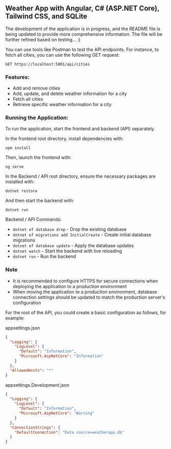 ## Weather App with Angular, C# (ASP.NET Core), Tailwind CSS, and SQLite

The development of the application is in progress, and the README file is being updated to provide more comprehensive information. The file will be further refined based on testing... :)

You can use tools like Postman to test the API endpoints. For instance, to fetch all cities, you can use the following GET request:

```plaintext
GET https://localhost:5001/api/cities
```

### Features:

- Add and remove cities
- Add, update, and delete weather information for a city
- Fetch all cities
- Retrieve specific weather information for a city

### Running the Application:

To run the application, start the frontend and backend (API) separately.

In the frontend root directory, install dependencies with:

```
npm install
```

Then, launch the frontend with:

```
ng serve
```

In the Backend / API root directory, ensure the necessary packages are installed with:

```
dotnet restore
```

And then start the backend with:

```
dotnet run
```

Backend / API Commands:

- `dotnet ef database drop` - Drop the existing database
- `dotnet ef migrations add InitialCreate` - Create initial database migrations
- `dotnet ef database update` - Apply the database updates
- `dotnet watch` - Start the backend with live reloading
- `dotnet run` - Run the backend

### Note

- It is recommended to configure HTTPS for secure connections when deploying the application to a production environment
- When moving the application to a production environment, database connection settings should be updated to match the production server's configuration

For the root of the API, you could create a basic configuration as follows, for example:

appsettings.json

```json
{
  "Logging": {
    "LogLevel": {
      "Default": "Information",
      "Microsoft.AspNetCore": "Information"
    }
  },
  "AllowedHosts": "*"
}
```

appsettings.Development.json

```json
{
  "Logging": {
    "LogLevel": {
      "Default": "Information",
      "Microsoft.AspNetCore": "Warning"
    }
  },
  "ConnectionStrings": {
    "DefaultConnection": "Data source=weatherapp.db"
  }
}
```
